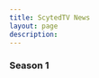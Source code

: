 ```yaml
---
title: ScytedTV News
layout: page
description:
---
```


<h3>Season 1</h3>
<div class="video-grid" id="video-grid" data-playlist-id="PL5irix3qFbXNy6-PttkNPjkINJ0K5uqCg"></div>

<script src="show-scripts.js"></script>